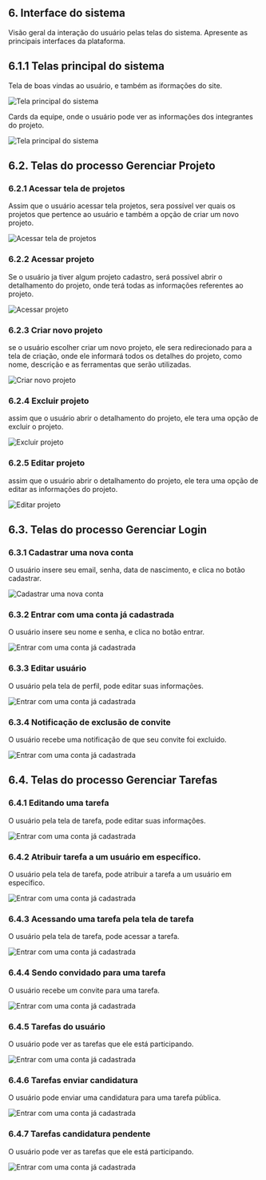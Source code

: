 
## 6. Interface do sistema

Visão geral da interação do usuário pelas telas do sistema. Apresente as principais interfaces da plataforma. 

## 6.1.1 Telas principal do sistema

Tela de boas vindas ao usuário, e também as iformações do site.

![Tela principal do sistema](../images/Telas/telaHome.PNG)

Cards da equipe, onde o usuário pode ver as informações dos integrantes do projeto.

![Tela principal do sistema](../images/Telas/EquipeHomePage.PNG)

## 6.2. Telas do processo Gerenciar Projeto

### 6.2.1 Acessar tela de projetos

Assim que o usuário acessar tela projetos, sera possível ver quais os projetos que pertence ao usuário e também a opção de criar um novo projeto.

![Acessar tela de projetos](../images/Telas/telaProjects.PNG)

### 6.2.2 Acessar projeto

Se o usuário ja tiver algum projeto cadastro, será possível abrir o detalhamento do projeto, onde terá todas as informações referentes ao projeto.

![Acessar projeto](../images/Telas/telaAcessarProjeto.PNG)

### 6.2.3 Criar novo projeto

se o usuário escolher criar um novo projeto, ele sera redirecionado para a tela de criação, onde ele informará todos os detalhes do projeto, como nome, descrição e as ferramentas que serão utilizadas.

![Criar novo projeto](../images/Telas/telaCriarProjeto.PNG)

### 6.2.4 Excluir projeto

assim que o usuário abrir o detalhamento do projeto, ele tera uma opção de excluir o projeto.

![Excluir projeto](../images/Telas/telaDeletarProjeto.PNG)

### 6.2.5 Editar projeto

assim que o usuário abrir o detalhamento do projeto, ele tera uma opção de editar as informações do projeto.

![Editar projeto](../images/Telas/telaEditarProjeto.PNG)


## 6.3. Telas do processo Gerenciar Login

### 6.3.1 Cadastrar uma nova conta

O usuário insere seu email, senha, data de nascimento, e clica no botão cadastrar.

![Cadastrar uma nova conta](../images/Telas/telaCriarUsuario.PNG)

### 6.3.2 Entrar com uma conta já cadastrada

O usuário insere seu nome e senha, e clica no botão entrar.

![Entrar com uma conta já cadastrada](../images/Telas/telaLogin.PNG)

### 6.3.3 Editar usuário

O usuário pela tela de perfil, pode editar suas informações.

![Entrar com uma conta já cadastrada](../images/Telas/EditarUsuario.png)

### 6.3.4 Notificação de exclusão de convite

O usuário recebe uma notificação de que seu convite foi excluido.

![Entrar com uma conta já cadastrada](../images/Telas/ProfileNotification.png)

## 6.4. Telas do processo Gerenciar Tarefas

### 6.4.1 Editando uma tarefa

O usuário pela tela de tarefa, pode editar suas informações.

![Entrar com uma conta já cadastrada](../images/Telas/EditarTarefa.png)

### 6.4.2 Atribuir tarefa a um usuário em específico.

O usuário pela tela de tarefa, pode atribuir a tarefa a um usuário em específico.

![Entrar com uma conta já cadastrada](../images/Telas/AtribuirTarefa.png)

### 6.4.3 Acessando uma tarefa pela tela de tarefa

O usuário pela tela de tarefa, pode acessar a tarefa.

![Entrar com uma conta já cadastrada](../images/Telas/CompletandoTarefa.png)

### 6.4.4 Sendo convidado para uma tarefa

O usuário recebe um convite para uma tarefa.

![Entrar com uma conta já cadastrada](../images/Telas/ConviteParaTarefa.png)

### 6.4.5 Tarefas do usuário

O usuário pode ver as tarefas que ele está participando.

![Entrar com uma conta já cadastrada](../images/Telas/MinhasTarefas.png)

### 6.4.6 Tarefas enviar candidatura

O usuário pode enviar uma candidatura para uma tarefa pública.

![Entrar com uma conta já cadastrada](../images/Telas/TarefasEnviarCandidatura.png)

### 6.4.7 Tarefas candidatura pendente

O usuário pode ver as tarefas que ele está participando.

![Entrar com uma conta já cadastrada](../images/Telas/TarefasCandidaturaPendente.png)